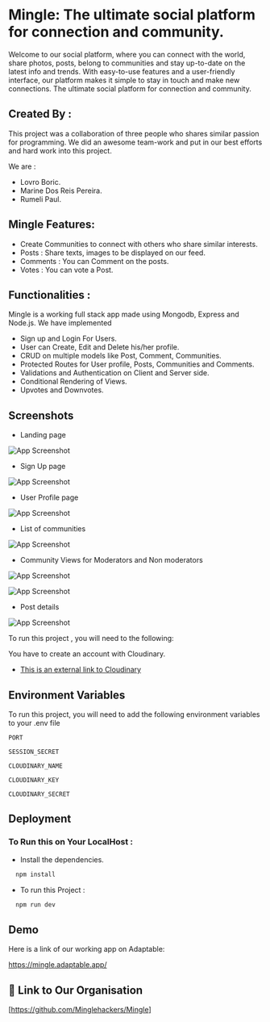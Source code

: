 
# Mingle: The ultimate social platform for connection and community.


Welcome to our social platform, where you can connect with the world, share photos, posts, belong to communities and stay up-to-date on the latest info and trends.
 With easy-to-use features and a user-friendly interface, our platform makes it simple to stay in touch and make new connections.
The ultimate social platform for connection and community.



## Created By :

This project was a collaboration of three people who shares similar passion for programming.
We did an awesome team-work and  put in our best efforts and hard work into this project.

We are :

- Lovro Boric.
- Marine Dos Reis Pereira.
- Rumeli Paul.




## Mingle Features:

- Create Communities to connect with others who share similar interests.
- Posts : Share texts, images to be displayed on our feed.
- Comments : You can Comment on the posts.
- Votes : You can vote a Post.



## Functionalities :

 Mingle is a working full stack app made using Mongodb, Express and Node.js.
 We have implemented 

 - Sign up and Login For Users.
 - User can Create, Edit and Delete his/her profile.
- CRUD on multiple models like Post, Comment, Communities.
- Protected Routes for User profile, Posts, Communities and Comments.
- Validations and Authentication on Client and Server side.
- Conditional Rendering of Views.
- Upvotes and Downvotes.

## Screenshots
- Landing page

![App Screenshot](./public/images/Home%20page%20mingle.PNG)

- Sign Up page

![App Screenshot](./public/images/sign_up.PNG)

- User Profile page

![App Screenshot](./public/images/user_profile.PNG)

- List of communities

![App Screenshot](./public/images/community.PNG)

- Community Views for Moderators and Non moderators

![App Screenshot](./public/images/community_nonmoderator.PNG)

![App Screenshot](./public/images/communitydetails_moderatorview.PNG)

- Post details

![App Screenshot](./public/images/post%20details_loggedin.PNG)




To run this project , you will need to the following:

 You have to create an account with Cloudinary.
- [This is an external link to Cloudinary](https://cloudinary.com/)
## Environment Variables

To run this project, you will need to add the following environment variables to your .env file

`PORT`

`SESSION_SECRET`

`CLOUDINARY_NAME`

`CLOUDINARY_KEY`

`CLOUDINARY_SECRET`

## Deployment

### To Run this on Your LocalHost :
- Install the dependencies.

```bash
  npm install

```

- To run this Project :
```bash
  npm run dev

```

## Demo

Here is a link of our working app on Adaptable:

https://mingle.adaptable.app/
## 🔗 Link to Our Organisation
[https://github.com/Minglehackers/Mingle]

